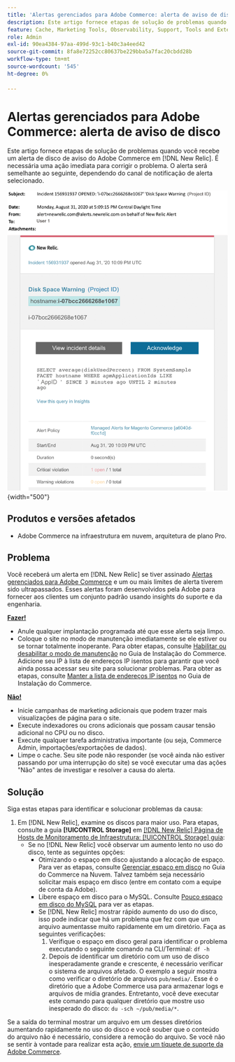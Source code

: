 ```yaml
---
title: 'Alertas gerenciados para Adobe Commerce: alerta de aviso de disco'
description: Este artigo fornece etapas de solução de problemas quando você recebe um alerta de disco de aviso do Adobe Commerce no [!DNL New Relic]. É necessária uma ação imediata para corrigir o problema.
feature: Cache, Marketing Tools, Observability, Support, Tools and External Services
role: Admin
exl-id: 90ea4384-97aa-499d-93c1-b40c3a4eed42
source-git-commit: 8fa8e72252cc80637be229bba5a7fac20cbdd28b
workflow-type: tm+mt
source-wordcount: '545'
ht-degree: 0%

---
```


# Alertas gerenciados para Adobe Commerce: alerta de aviso de disco

Este artigo fornece etapas de solução de problemas quando você recebe um alerta de disco de aviso do Adobe Commerce em [!DNL New Relic]. É necessária uma ação imediata para corrigir o problema. O alerta será semelhante ao seguinte, dependendo do canal de notificação de alerta selecionado.

![alerta de aviso do disco](../../assets/managed-alerts/disk-warning-magento-managed.png){width="500"}

## Produtos e versões afetados

* Adobe Commerce na infraestrutura em nuvem, arquitetura de plano Pro.

## Problema

Você receberá um alerta em [!DNL New Relic] se tiver assinado [Alertas gerenciados para Adobe Commerce](managed-alerts-for-magento-commerce.md) e um ou mais limites de alerta tiverem sido ultrapassados. Esses alertas foram desenvolvidos pela Adobe para fornecer aos clientes um conjunto padrão usando insights do suporte e da engenharia.

<u> **Fazer!** </u>

* Anule qualquer implantação programada até que esse alerta seja limpo.
* Coloque o site no modo de manutenção imediatamente se ele estiver ou se tornar totalmente inoperante. Para obter etapas, consulte [Habilitar ou desabilitar o modo de manutenção](https://experienceleague.adobe.com/en/docs/commerce-operations/installation-guide/tutorials/maintenance-mode) no Guia de Instalação do Commerce. Adicione seu IP à lista de endereços IP isentos para garantir que você ainda possa acessar seu site para solucionar problemas. Para obter as etapas, consulte [Manter a lista de endereços IP isentos](https://experienceleague.adobe.com/en/docs/commerce-operations/installation-guide/tutorials/maintenance-mode#maintain-the-list-of-exempt-ip-addresses) no Guia de Instalação do Commerce.

<u> **Não!** </u>

* Inicie campanhas de marketing adicionais que podem trazer mais visualizações de página para o site.
* Execute indexadores ou crons adicionais que possam causar tensão adicional no CPU ou no disco.
* Execute qualquer tarefa administrativa importante (ou seja, Commerce Admin, importações/exportações de dados).
* Limpe o cache. Seu site pode não responder (se você ainda não estiver passando por uma interrupção do site) se você executar uma das ações &quot;Não&quot; antes de investigar e resolver a causa do alerta.

## Solução

Siga estas etapas para identificar e solucionar problemas da causa:

1. Em [!DNL New Relic], examine os discos para maior uso. Para etapas, consulte a guia **[!UICONTROL Storage]** em [[!DNL New Relic] Página de Hosts de Monitoramento de Infraestrutura: [!UICONTROL Storage] guia](https://docs.newrelic.com/docs/infrastructure/infrastructure-data/infrastructure-ui-pages/infra-hosts-ui-page/#storage):
   * Se no [!DNL New Relic] você observar um aumento lento no uso do disco, tente as seguintes opções:
      * Otimizando o espaço em disco ajustando a alocação de espaço. Para ver as etapas, consulte [Gerenciar espaço em disco](https://experienceleague.adobe.com/en/docs/commerce-on-cloud/user-guide/develop/storage/manage-disk-space) no Guia do Commerce na Nuvem. Talvez também seja necessário solicitar mais espaço em disco (entre em contato com a equipe de conta da Adobe).
      * Libere espaço em disco para o MySQL. Consulte [Pouco espaço em disco do MySQL](https://experienceleague.adobe.com/en/docs/commerce-knowledge-base/kb/troubleshooting/database/mysql-disk-space-is-low-on-magento-commerce-cloud) para ver as etapas.
      * Se [!DNL New Relic] mostrar rápido aumento do uso do disco, isso pode indicar que há um problema que fez com que um arquivo aumentasse muito rapidamente em um diretório. Faça as seguintes verificações:
         1. Verifique o espaço em disco geral para identificar o problema executando o seguinte comando na CLI/Terminal: `df -h`
         1. Depois de identificar um diretório com um uso de disco inesperadamente grande e crescente, é necessário verificar o sistema de arquivos afetado. O exemplo a seguir mostra como verificar o diretório de arquivos `pub/media/`. Esse é o diretório que a Adobe Commerce usa para armazenar logs e arquivos de mídia grandes. Entretanto, você deve executar este comando para qualquer diretório que mostre uso inesperado do disco: `du -sch ~/pub/media/*`.

Se a saída do terminal mostrar um arquivo em um desses diretórios aumentando rapidamente no uso do disco e você souber que o conteúdo do arquivo não é necessário, considere a remoção do arquivo. Se você não se sentir à vontade para realizar esta ação, [envie um tíquete de suporte da Adobe Commerce](https://experienceleague.adobe.com/en/docs/commerce-knowledge-base/kb/help-center-guide/magento-help-center-user-guide#support-case).
